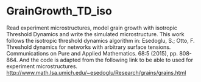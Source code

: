 # GrainGrowth_TD_iso
Read experiment microstructures, model grain growth with isotropic Threshold Dynamics and write the simulated microstructure.
This work follows the isotropic threshold dynamics algorithm in: 
Esedoglu, S.; Otto, F. Threshold dynamics for networks with arbitrary surface tensions. Communications on Pure and Applied Mathematics. 68:5 (2015), pp. 808-864.
And the code is adapted from the following link to be able to used for experiment microstructures. 
http://www.math.lsa.umich.edu/~esedoglu/Research/grains/grains.html
